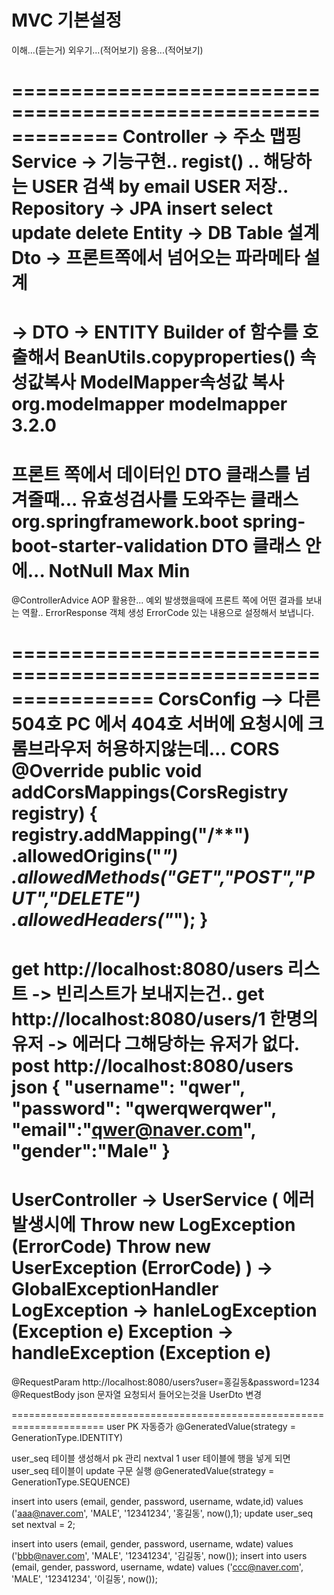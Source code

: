 MVC 기본설정 
============================================================
이해...(듣는거) 외우기...(적어보기) 응용...(적어보기)

=============================================================
Controller -> 주소 맵핑
Service -> 기능구현..
regist() .. 해당하는 USER 검색 by email
USER 저장..
Repository -> JPA
insert select update delete
Entity
-> DB Table 설계
Dto
-> 프론트쪽에서 넘어오는 파라메타 설계
=============================================================
-> DTO -> ENTITY
Builder of 함수를 호출해서
BeanUtils.copyproperties() 속성값복사
ModelMapper속성값 복사
<dependency>
    <groupId>org.modelmapper</groupId>
    <artifactId>modelmapper</artifactId>
    <version>3.2.0</version>
</dependency>
=============================================================
프론트 쪽에서 데이터인 DTO 클래스를 넘겨줄때... 유효성검사를 도와주는 클래스
<dependency>
    <groupId>org.springframework.boot</groupId>
    <artifactId>spring-boot-starter-validation</artifactId>
</dependency>
DTO 클래스 안에... NotNull Max Min
=============================================================
@ControllerAdvice
AOP 활용한...
예외 발생했을때에 프론트 쪽에 어떤 결과를 보내는 역활..
ErrorResponse 객체 생성
 ErrorCode 있는 내용으로 설정해서 보냅니다.

================================================================
CorsConfig --> 다른 504호 PC 에서 404호 서버에 요청시에
크롬브라우저 허용하지않는데... CORS  
@Override
public void addCorsMappings(CorsRegistry registry) {
    registry.addMapping("/**")
    .allowedOrigins("*")
    .allowedMethods("GET","POST","PUT","DELETE")
    .allowedHeaders("*");
}
==================================================================
get http://localhost:8080/users   리스트
-> 빈리스트가 보내지는건..
get http://localhost:8080/users/1 한명의유저
-> 에러다 그해당하는 유저가 없다.
post http://localhost:8080/users
json {
"username": "qwer",
"password": "qwerqwerqwer",
"email":"qwer@naver.com",
"gender":"Male"
}
==================================================================
UserController -> UserService
( 
에러 발생시에
Throw new LogException (ErrorCode)
Throw new UserException (ErrorCode)
)
->
GlobalExceptionHandler
LogException -> hanleLogException (Exception e)
Exception -> handleException (Exception e)
=====================================================================
@RequestParam 
http://localhost:8080/users?user=홍길동&password=1234
@RequestBody
json 문자열 요청되서 들어오는것을 UserDto 변경



======================================================================
user PK 자동증가
@GeneratedValue(strategy = GenerationType.IDENTITY)

user_seq 테이블 생성해서 pk 관리
nextval
1
user 테이블에 행을 넣게 되면 user_seq 테이블이 update 구문 실행
@GeneratedValue(strategy = GenerationType.SEQUENCE)

insert into users (email, gender, password, username, wdate,id)
values ('aaa@naver.com', 'MALE', '12341234', '홍길동', now(),1);
update user_seq set nextval = 2;

insert into users (email, gender, password, username, wdate)
values ('bbb@naver.com', 'MALE', '12341234', '김길동', now());
insert into users (email, gender, password, username, wdate)
values ('ccc@naver.com', 'MALE', '12341234', '이길동', now());




